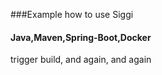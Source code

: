 ###Example how to use Siggi

#### Java,Maven,Spring-Boot,Docker

trigger build, and again, and again
